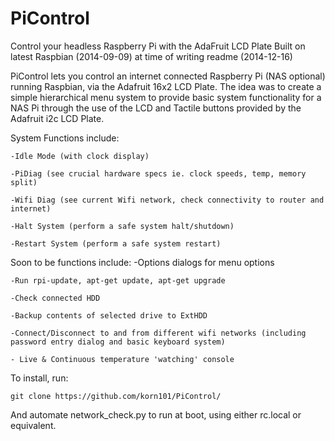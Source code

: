 PiControl
=========

Control your headless Raspberry Pi with the AdaFruit LCD Plate
Built on latest Raspbian (2014-09-09) at time of writing readme (2014-12-16)

PiControl lets you control an internet connected Raspberry Pi (NAS optional) running Raspbian, via the Adafruit 16x2 LCD Plate. The idea was to create a simple hierarchical menu system to provide basic system functionality for a NAS Pi through the use of the LCD and Tactile buttons provided by the Adafruit i2c LCD Plate.

System Functions include:
  
    -Idle Mode (with clock display)
  
    -PiDiag (see crucial hardware specs ie. clock speeds, temp, memory split)
  
    -Wifi Diag (see current Wifi network, check connectivity to router and internet)
  
    -Halt System (perform a safe system halt/shutdown)
  
    -Restart System (perform a safe system restart)
  
Soon to be functions include:
    -Options dialogs for menu options

    -Run rpi-update, apt-get update, apt-get upgrade

    -Check connected HDD

    -Backup contents of selected drive to ExtHDD

    -Connect/Disconnect to and from different wifi networks (including password entry dialog and basic keyboard system)
    
    - Live & Continuous temperature 'watching' console

To install, run:
    
    git clone https://github.com/korn101/PiControl/

And automate network_check.py to run at boot, using either rc.local or equivalent.
